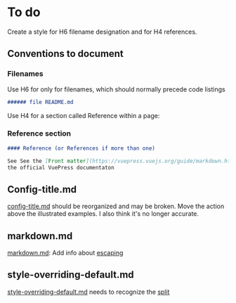 # To do

Create a style for H6 filename designation and for H4 references.


## Conventions to document

### Filenames

Use H6 for only for filenames, which should normally precede code listings

```markdown
###### file README.md
```

Use H4 for a section called Reference within a page:

### Reference section

```markdown
#### Reference (or References if more than one)

See See the [Front matter](https://vuepress.vuejs.org/guide/markdown.html#front-matter) in
the official VuePress documentaton
````

## Config-title.md

[config-title.md](config-title.md) should be reorganized and may be broken. Move the action above the
illustrated examples. I also think it's no longer accurate.

## markdown.md

[markdown.md](./markdown.md): Add info about [escaping](https://vuepress.vuejs.org/guide/using-vue.html#escaping)

## style-overriding-default.md

[style-overriding-default.md](./style-overriding-default.md) needs to recognize
the [split](https://vuepress.vuejs.org/default-theme-config/#migrate-your-styles-to-style-styl)

